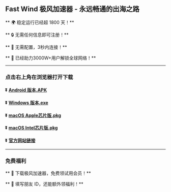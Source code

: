 ## Fast Wind 极风加速器 - 永远畅通的出海之路

** :earth_africa: 稳定运行已经超 1800 天！**

** :lock: 无需任何信息即可注册！**

** :rocket: 无需配置，3秒内连接！**

** :man: 已经助力3000W+用户解锁全球网络！**

----
### 点击右上角在浏览器打开下载
#### :arrow_double_down: [Android 版本.APK](https://fastwind2.onelink.me/W0UU/5hi2i3q4)
#### :arrow_double_down: [Windows 版本.exe](https://fastwind2.onelink.me/W0UU/79qb02nn)
#### :arrow_double_down: [macOS Apple芯片版.pkg](https://fastwind2.onelink.me/W0UU/2h79yh1s)
#### :arrow_double_down: [macOS Intel芯片版.pkg](https://fastwind2.onelink.me/W0UU/bkpqwv1w)

#### :arrow_double_down: [官方网站链接](https://fastwind2.onelink.me/W0UU/5hi2i3q4)
----
### 免费福利
** :gift: 下载极风加速器，免费领试用会员！**

** :gift: 填写朋友 ID，还能额外领福利！**
